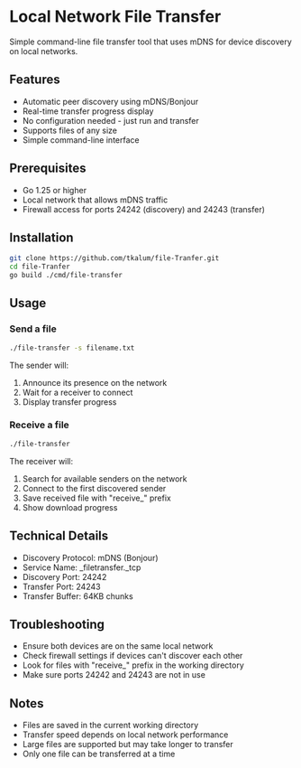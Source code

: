 # Local Network File Transfer

Simple command-line file transfer tool that uses mDNS for device discovery on local networks.

## Features
- Automatic peer discovery using mDNS/Bonjour
- Real-time transfer progress display
- No configuration needed - just run and transfer
- Supports files of any size
- Simple command-line interface

## Prerequisites
- Go 1.25 or higher
- Local network that allows mDNS traffic
- Firewall access for ports 24242 (discovery) and 24243 (transfer)

## Installation
```bash
git clone https://github.com/tkalum/file-Tranfer.git
cd file-Tranfer
go build ./cmd/file-transfer
```

## Usage

### Send a file
```bash
./file-transfer -s filename.txt
```
The sender will:
1. Announce its presence on the network
2. Wait for a receiver to connect
3. Display transfer progress

### Receive a file
```bash
./file-transfer
```
The receiver will:
1. Search for available senders on the network
2. Connect to the first discovered sender
3. Save received file with "receive_" prefix
4. Show download progress

## Technical Details
- Discovery Protocol: mDNS (Bonjour)
- Service Name: _filetransfer._tcp
- Discovery Port: 24242
- Transfer Port: 24243
- Transfer Buffer: 64KB chunks

## Troubleshooting
- Ensure both devices are on the same local network
- Check firewall settings if devices can't discover each other
- Look for files with "receive_" prefix in the working directory
- Make sure ports 24242 and 24243 are not in use

## Notes
- Files are saved in the current working directory
- Transfer speed depends on local network performance
- Large files are supported but may take longer to transfer
- Only one file can be transferred at a time
